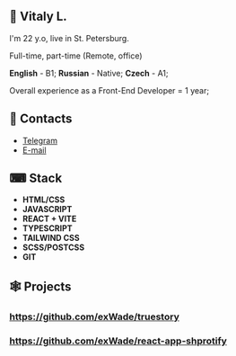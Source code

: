 ## 👋 Vitaly L. 
I'm 22 y.o, live in St. Petersburg.

Full-time, part-time (Remote, office)

**English** - B1; **Russian** - Native; **Czech** - A1;

Overall experience as a Front-End Developer = 1 year;

## 📲 Contacts 

- [Telegram](https://t.me/vileontev) 
- [E-mail](mailto:exwadecoop@gmail.com)

## ⌨ Stack

- **HTML/CSS**
- **JAVASCRIPT**
- **REACT + VITE**
- **TYPESCRIPT**
- **TAILWIND CSS**
- **SCSS/POSTCSS**
- **GIT**

## 🕸 Projects

### https://github.com/exWade/truestory

### https://github.com/exWade/react-app-shprotify


<!--
**exWade/exWade** is a ✨ _special_ ✨ repository because its `README.md` (this file) appears on your GitHub profile.

Here are some ideas to get you started:

- 🔭 I’m currently working on ...
- 🌱 I’m currently learning ...
- 👯 I’m looking to collaborate on ...
- 🤔 I’m looking for help with ...
- 💬 Ask me about ...
- 📫 How to reach me: ...
- 😄 Pronouns: ...
- ⚡ Fun fact: ...
-->

